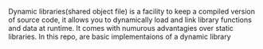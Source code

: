 Dynamic libraries(shared object file) is a facility to keep a compiled version of source code,
 it allows you to dynamically load and link library functions and data at runtime.
 It comes with numurous advantagies over static libraries.
 In this repo, are basic implementaions of a dynamic library 
